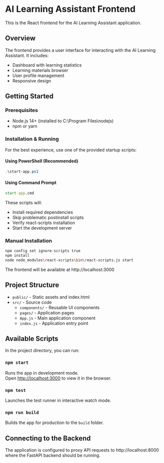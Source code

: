 # AI Learning Assistant Frontend

This is the React frontend for the AI Learning Assistant application.

## Overview

The frontend provides a user interface for interacting with the AI Learning Assistant. It includes:

- Dashboard with learning statistics
- Learning materials browser
- User profile management
- Responsive design

## Getting Started

### Prerequisites

- Node.js 14+ (installed to C:\Program Files\nodejs)
- npm or yarn

### Installation & Running

For the best experience, use one of the provided startup scripts:

#### Using PowerShell (Recommended)

```powershell
.\start-app.ps1
```

#### Using Command Prompt

```cmd
start-app.cmd
```

These scripts will:
- Install required dependencies
- Skip problematic postinstall scripts
- Verify react-scripts installation
- Start the development server

### Manual Installation

```bash
npm config set ignore-scripts true
npm install
node node_modules\react-scripts\bin\react-scripts.js start
```

The frontend will be available at http://localhost:3000

## Project Structure

- `public/` - Static assets and index.html
- `src/` - Source code
  - `components/` - Reusable UI components
  - `pages/` - Application pages
  - `App.js` - Main application component
  - `index.js` - Application entry point

## Available Scripts

In the project directory, you can run:

### `npm start`

Runs the app in development mode.\
Open [http://localhost:3000](http://localhost:3000) to view it in the browser.

### `npm test`

Launches the test runner in interactive watch mode.

### `npm run build`

Builds the app for production to the `build` folder.

## Connecting to the Backend

The application is configured to proxy API requests to http://localhost:8000 where the FastAPI backend should be running.
